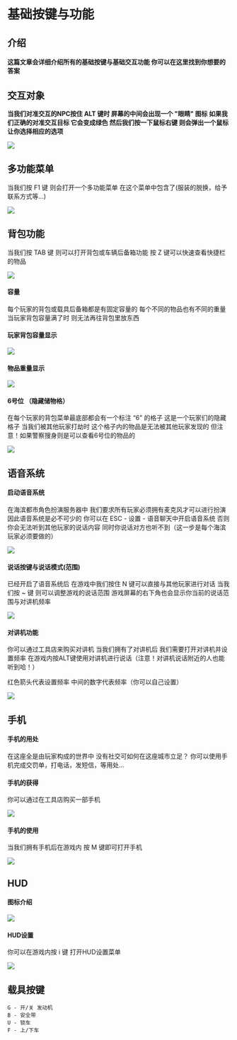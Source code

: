 # 基础按键与功能

## 介绍

#### 这篇文章会详细介绍所有的基础按键与基础交互功能 你可以在这里找到你想要的答案





## 交互对象

**当我们对准交互的NPC按住 ALT 键时 屏幕的中间会出现一个 "眼睛" 图标 如果我们正确的对准交互目标 它会变成绿色 然后我们按一下鼠标右键 则会弹出一个鼠标 让你选择相应的选项**

![](<../.gitbook/assets/image (5).png>)







## 多功能菜单

当我们按 F1 键 则会打开一个多功能菜单 在这个菜单中包含了(服装的脱换，给予联系方式等...)

![](<../.gitbook/assets/image (11).png>)







## 背包功能

当我们按 TAB 键 则可以打开背包或车辆后备箱功能 按 Z 键可以快速查看快捷栏的物品

![](<../.gitbook/assets/image (17).png>)

#### 容量

每个玩家的背包或载具后备箱都是有固定容量的 每个不同的物品也有不同的重量 当玩家背包容量满了时 则无法再往背包里放东西

#### 玩家背包容量显示

![](<../.gitbook/assets/image (3) (2).png>)

#### 物品重量显示

![](<../.gitbook/assets/image (12).png>)

#### 6号位 （隐藏储物格）

在每个玩家的背包菜单最底部都会有一个标注 “6” 的格子 这是一个玩家们的隐藏格子 当我们被其他玩家打劫时 这个格子内的物品是无法被其他玩家发现的 但注意！如果警察搜身则是可以查看6号位的物品的

![](<../.gitbook/assets/image (1) (1).png>)







## 语音系统

#### 启动语音系统

在海滨都市角色扮演服务器中 我们要求所有玩家必须拥有麦克风才可以进行扮演 因此语音系统是必不可少的 你可以在 ESC - 设置 - 语音聊天中开启语音系统 否则你会无法听到其他玩家的说话内容 同时你说话对方也听不到（这一步是每个海滨玩家必须要做的）

![](<../.gitbook/assets/image (16).png>)

#### 说话按键与说话模式(范围)

已经开启了语音系统后 在游戏中我们按住 N 键可以直接与其他玩家进行对话 当我们按 \~ 键 则可以调整游戏的说话范围 游戏屏幕的右下角也会显示你当前的说话范围与对讲机频率

![](<../.gitbook/assets/image (3).png>)

#### 对讲机功能

你可以通过工具店来购买对讲机 当我们拥有了对讲机后 我们需要打开对讲机并设置频率 在游戏内按ALT键使用对讲机进行说话（注意！对讲机说话附近的人也能听到哈！）

红色箭头代表设置频率 中间的数字代表频率（你可以自己设置）

![](<../.gitbook/assets/image (13) (1).png>)







## 手机

#### 手机的用处

在这座全是由玩家构成的世界中 没有社交可如何在这座城市立足？ 你可以使用手机完成交罚单，打电话，发短信，等用处...

#### 手机的获得

你可以通过在工具店购买一部手机

![](<../.gitbook/assets/image (10).png>)

#### 手机的使用

当我们拥有手机后在游戏内 按 M 键即可打开手机

![](<../.gitbook/assets/image (7).png>)







## HUD

#### 图标介绍

![](../.gitbook/assets/J0MKRMXVQ%R3$1K6OSGI@JU.png)



#### HUD设置

你可以在游戏内按 i 键 打开HUD设置菜单

![](../.gitbook/assets/C\_J%K6CL9Y6W}@5E05KCQJH.png)







## 载具按键

```
G - 开/关 发动机
B - 安全带
U - 锁车
F - 上/下车
```
